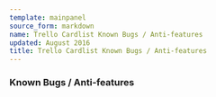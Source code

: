```yaml
---
template: mainpanel
source_form: markdown
name: Trello Cardlist Known Bugs / Anti-features
updated: August 2016
title: Trello Cardlist Known Bugs / Anti-features
---
```

### Known Bugs / Anti-features

